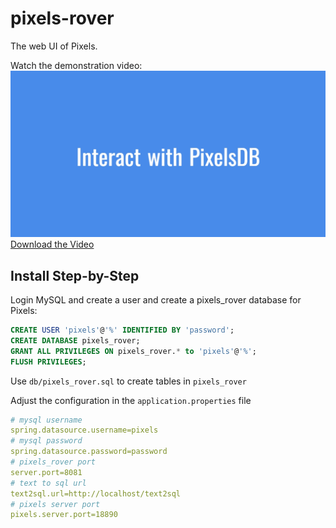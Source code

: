 # pixels-rover
The web UI of Pixels. 

Watch the demonstration video:
[![IMAGE](video/pixels-rover-720p-cover.png)](https://www.bilibili.com/video/BV1awDQYcEsN/?vd_source=da6f80d8fe2bab1291999a9535251c78)
[Download the Video](video/pixels-rover-720p.mp4)

## Install Step-by-Step
Login MySQL and create a user and create a pixels_rover database for Pixels:
```sql
CREATE USER 'pixels'@'%' IDENTIFIED BY 'password';
CREATE DATABASE pixels_rover;
GRANT ALL PRIVILEGES ON pixels_rover.* to 'pixels'@'%';
FLUSH PRIVILEGES;
```

Use `db/pixels_rover.sql` to create tables in `pixels_rover`

Adjust the configuration in the `application.properties` file

```yaml
# mysql username
spring.datasource.username=pixels
# mysql password
spring.datasource.password=password
# pixels_rover port
server.port=8081
# text to sql url
text2sql.url=http://localhost/text2sql
# pixels server port
pixels.server.port=18890
```
